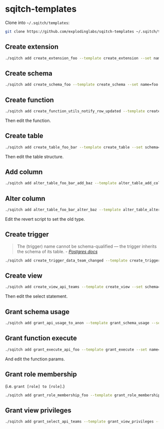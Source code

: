 # sqitch-templates

Clone into `~/.sqitch/templates`:
```sh
git clone https://github.com/explodinglabs/sqitch-templates ~/.sqitch/templates
```

## Create extension

```sh
./sqitch add create_extension_foo --template create_extension --set name=foo --note 'Create extension foo'
```

## Create schema

```sh
./sqitch add create_schema_foo --template create_schema --set name=foo --note 'Add foo schema'
```

## Create function

```sh
./sqitch add create_function_utils_notify_row_updated --template create_function --set schema=utils --set name=notify_row_updated --note 'Add utils.notify_row_updated function'
```

Then edit the function.

## Create table

```sh
./sqitch add create_table_foo_bar --template create_table --set schema=foo --set name=bar --note 'Add foo.bar table'
```

Then edit the table structure.

## Add column

```sh
./sqitch add alter_table_foo_bar_add_baz --template alter_table_add_column --set schema=foo --set table=bar --set column_name=baz --set column_type=integer --note 'Add foo.bar column baz'
```

## Alter column

```sh
./sqitch add alter_table_foo_bar_alter_baz --template alter_table_alter_column --set schema=foo --set table=bar --set column_name=baz --set change='type varchar(4)' --note 'Alter foo.bar column baz'
```

Edit the revert script to set the old type.

## Create trigger

<blockquote>
The (trigger) name cannot be schema-qualified — the trigger inherits the schema of its
table. - <cite><a href="https://www.postgresql.org/docs/9.5/static/sql-createtrigger.html">Postgres docs</a></cite>
</blockquote>

```sh
./sqitch add create_trigger_data_team_changed --template create_trigger --set table_schema=data --set table_name=team --set trigger_name=team_changed --note 'Add data.team_changed trigger'
```

## Create view

```sh
./sqitch add create_view_api_teams --template create_view --set schema=api --set name=teams --note 'Add api.teams view'
```

Then edit the select statement.

## Grant schema usage

```sh
./sqitch add grant_api_usage_to_anon --template grant_schema_usage --set schema=api --set role=anon --note 'Grant usage on api schema to anon'
```

## Grant function execute

```sh
./sqitch add grant_execute_api_foo --template grant_execute --set name=api.login --set role=web_user --note 'Grant execute on api.login to web_user'
```

And edit the function params.

## Grant role membership

(i.e. `grant [role] to [role]`.)

```sh
./sqitch add grant_role_membership_foo --template grant_role_membership --set from_role=web_user --set role=authenticator --note 'Grant web_user to authenticator'
```

## Grant view privileges

```sh
./sqitch add grant_select_api_teams --template grant_view_privileges --set type=select --set schema=api --set table=teams --set role=web_user --note 'Grant select on api.teams to web_user'
```


